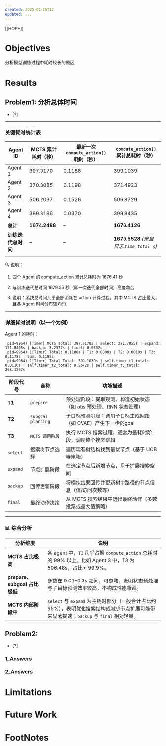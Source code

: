 ```yaml
---
created: 2025-01-15T12
updated: ...
---
```

[[HOP+]]


# Objectives
分析模型训练过程中耗时较长的原因

# Results

## Problem1: 分析总体时间
- [?] 

---

### 关键耗时统计表

| Agent ID    | MCTS 累计耗时（秒）  | 最新一次 `compute_action()` 耗时（秒） | `compute_action()` 累计总耗时（秒）           |
| ----------- | ------------- | ----------------------------- | ------------------------------------- |
| Agent 1     | 397.9170      | 0.1188                        | 399.1039                              |
| Agent 2     | 370.8085      | 0.1198                        | 371.4923                              |
| Agent 3     | 506.2037      | 0.1526                        | 506.8729                              |
| Agent 4     | 399.3196      | 0.0370                        | 399.9435                              |
| **总计**      | **1674.2488** | –                             | **1676.4126**                         |
| **训练迭代总时间** | –             | –                             | **1679.5528** *(来自日志 `time_total_s`)* |
|             |               |                               |                                       |

🔍 说明：

1. 四个 Agent 的 compute_action 累计总耗时为 1676.41 秒

2. 与训练迭代总时间 1679.55 秒（即一次迭代全部时间）高度吻合

3. 说明：系统总时间几乎全部消耗在 action 计算过程，其中 MCTS 占比最大，且各 Agent 时间分布较均匀


---


### 详细耗时说明（以一个为例）
Agent 1 的耗时：
```
 pid=9964) [Timer] MCTS Total: 397.9170s | select: 272.7855s | expand: 121.8405s | backup: 3.2377s | final: 0.0532s 
 pid=9964) 1[Timer] Total: 0.1188s | T1: 0.0000s | T2: 0.0010s | T3: 0.1178s | Sum: 0.1188s 
 pid=9964) 1[Timer] Total Total: 399.1039s | self.timer_t1_total: 0.0110s | self.timer_t2_total: 0.9672s | self.timer_t3_total: 398.1257s 
```

| 阶段代号     | 全称                 | 功能描述                                  |
| -------- | ------------------ | ------------------------------------- |
| **T1**   | `prepare`          | 预处理阶段：提取观测、构造初始状态（如 obs 预处理、RNN 状态管理） |
| **T2**   | `subgoal planning` | 子目标预测阶段：调用子目标生成网络（如 CVAE）产生下一步的goal   |
| **T3**   | `MCTS 调用阶段`        | 执行 MCTS 搜索过程，通常为最耗时阶段，调度整个搜索逻辑        |
| `select` | 搜索树节点选择            | 遍历现有树结构找到最优节点（基于 UCB 等策略）             |
| `expand` | 节点扩展阶段             | 在选定节点后新增节点，用于扩展搜索空间                   |
| `backup` | 回传更新阶段             | 将模拟结果回传并更新树中路径的节点信息（值/访问次数等）          |
| `final`  | 最终动作决策             | 从 MCTS 搜索结果中选出最终动作（多数投票或最大值策略）        |

---

### 📊 综合分析

| 分析维度                     | 说明                                                                                       |
| ------------------------ | ---------------------------------------------------------------------------------------- |
| **MCTS 占比极高**            | 各 agent 中，`T3` 几乎占据 `compute_action` 总耗时的 99% 以上。比如 Agent 3 中，T3 为 506.48s，占比 ≈ 99.9%。   |
| **prepare、subgoal 占比极低** | 多数在 0.01–0.3s 之间，可忽略，说明状态预处理与子目标预测效率较高，不构成性能瓶颈。                                          |
| **MCTS 内部阶段中**           | `select` 与 `expand` 为主耗时部分（一般合计占比约 95%），表明优化搜索结构或减少节点扩展可能带来显著提速；`backup` 与 `final` 相对轻量。 |





## Problem2: 
- [?] 

### 1_Answers


### 2_Answers



# Limitations
# Future Work
# FootNotes